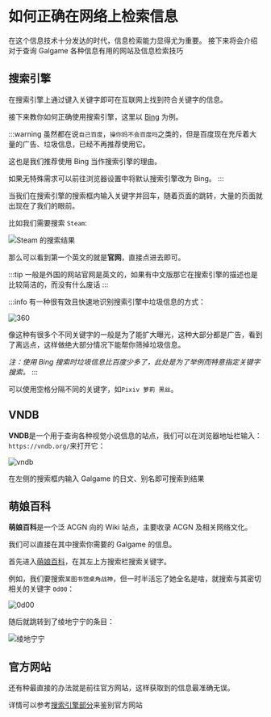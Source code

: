 # 如何正确在网络上检索信息

在这个信息技术十分发达的时代，信息检索能力显得尤为重要。
接下来将会介绍对于查询 Galgame 各种信息有用的网站及信息检索技巧


## 搜索引擎

在搜索引擎上通过键入关键字即可在互联网上找到符合关键字的信息。

接下来教你如何正确使用搜索引擎，这里以 [Bing](https://cn.bing.com/) 为例。

:::warning
虽然都在说`自己百度`，`操你妈不会百度吗`之类的，但是百度现在充斥着大量的广告、垃圾信息，已经不再推荐使用它。

这也是我们推荐使用 Bing 当作搜索引擎的理由。

如果无特殊需求可以前往浏览器设置中将默认搜索引擎改为 Bing。
:::

当我们在搜索引擎的搜索框内输入关键字并回车，随着页面的跳转，大量的页面就出现在了我们的眼前。

比如我们需要搜索 `Steam`:

![Steam 的搜索结果](/how-to-search/1.png)

那么可以看到第一个英文的就是**官网**，直接点进去即可。

:::tip
一般是外国的网站官网是英文的，如果有中文版那它在搜索引擎的描述也是比较简洁的，而没有什么废话
:::

:::info
有一种很有效且快速地识别搜索引擎中垃圾信息的方式：

![360](/how-to-search/2.png)

像这种有很多个不同关键字的一般是为了能扩大曝光，这种大部分都是广告，看到了离远点，这样做绝大部分情况下能帮你筛掉垃圾信息。

_注：使用 Bing 搜索时垃圾信息比百度少多了，此处是为了举例而特意指定关键字搜索。_
:::

可以使用空格分隔不同的关键字，如`Pixiv 萝莉 黑丝`。

## VNDB

**VNDB**是一个用于查询各种视觉小说信息的站点，我们可以在浏览器地址栏输入：`https://vndb.org/`来打开它：

![vndb](/how-to-search/3.png)

在左侧的搜索框内输入 Galgame 的日文、别名即可搜索到结果

## 萌娘百科

**萌娘百科**是一个泛 ACGN 向的 Wiki 站点，主要收录 ACGN 及相关网络文化。

我们可以直接在其中搜索你需要的 Galgame 的信息。

首先进入[萌娘百科](https://mzh.moegirl.org.cn/Mainpage)，在其左上方搜索栏搜索关键字。

例如，我们要搜索`某图书馆桌角战神`，但一时半活忘了她全名是啥，就搜索与其密切相关的关键字 `0d00`：

![0d00](/how-to-search/4.png)

随后就跳转到了绫地宁宁的条目：

![绫地宁宁](/how-to-search/5.png)


## 官方网站

还有种最直接的办法就是前往官方网站，这样获取到的信息最准确无误。

详情可以参考[搜索引擎部分](#搜索引擎)来鉴别官方网站
